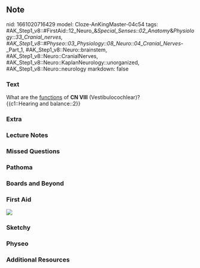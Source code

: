 ## Note
nid: 1661020716429
model: Cloze-AnKingMaster-04c54
tags: #AK_Step1_v8::#FirstAid::12_Neuro_&_Special_Senses::02_Anatomy_&_Physiology::33_Cranial_nerves, #AK_Step1_v8::#Physeo::03_Physiology::08_Neuro::04_Cranial_Nerves_-_Part_1, #AK_Step1_v8::Neuro::brainstem, #AK_Step1_v8::Neuro::CranialNerves, #AK_Step1_v8::Neuro::KaplanNeurology::unorganized, #AK_Step1_v8::Neuro::neurology
markdown: false

### Text
<div>
  What are the <u>functions</u> of <b>CN VIII</b>
  (Vestibulocochlear)?
</div>
<div>
  {{c1::Hearing and balance::2}}
</div>

### Extra


### Lecture Notes


### Missed Questions


### Pathoma


### Boards and Beyond


### First Aid
<img src="tmpxXWTnw.png">

### Sketchy


### Physeo


### Additional Resources

